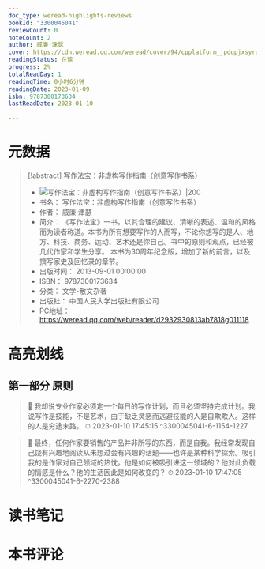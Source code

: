 ```yaml
---
doc_type: weread-highlights-reviews
bookId: "3300045041"
reviewCount: 0
noteCount: 2
author: 威廉·津瑟
cover: https://cdn.weread.qq.com/weread/cover/94/cpplatform_jpdqpjxsyrdbtmah6uumbg/t7_cpplatform_jpdqpjxsyrdbtmah6uumbg1673262747.jpg
readingStatus: 在读
progress: 2%
totalReadDay: 1
readingTime: 0小时6分钟
readingDate: 2023-01-09
isbn: 9787300173634
lastReadDate: 2023-01-10

---
```

# 元数据
> [!abstract] 写作法宝：非虚构写作指南（创意写作书系）
> - ![ 写作法宝：非虚构写作指南（创意写作书系）|200](https://cdn.weread.qq.com/weread/cover/94/cpplatform_jpdqpjxsyrdbtmah6uumbg/t7_cpplatform_jpdqpjxsyrdbtmah6uumbg1673262747.jpg)
> - 书名： 写作法宝：非虚构写作指南（创意写作书系）
> - 作者： 威廉·津瑟
> - 简介： 《写作法宝》一书，以其合理的建议、清晰的表述、温和的风格而为读者称道。本书为所有想要写作的人而写，不论你想写的是人、地方、科技、商务、运动、艺术还是你自己。书中的原则和观点，已经被几代作家和学生分享。 本书为30周年纪念版，增加了新的前言，以及撰写家史及回忆录的章节。
> - 出版时间： 2013-09-01 00:00:00
> - ISBN： 9787300173634
> - 分类： 文学-散文杂著
> - 出版社： 中国人民大学出版社有限公司
> - PC地址：https://weread.qq.com/web/reader/d2932930813ab7818g011118

# 高亮划线

## 第一部分 原则

> 📌 我却说专业作家必须定一个每日的写作计划，而且必须坚持完成计划。我说写作是技能，不是艺术，由于缺乏灵感而逃避技能的人是自欺欺人。这样的人是穷途末路。 
> ⏱ 2023-01-10 17:45:15 ^3300045041-6-1154-1227

> 📌 最终，任何作家要销售的产品并非所写的东西，而是自我。我经常发现自己饶有兴趣地阅读从未想过会有兴趣的话题——也许是某种科学探索。吸引我的是作家对自己领域的热忱。他是如何被吸引进这一领域的？他对此负载的情感是什么？他的生活因此是如何改变的？ 
> ⏱ 2023-01-10 17:47:05 ^3300045041-6-2270-2388

# 读书笔记

# 本书评论

